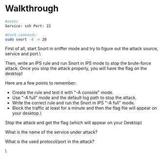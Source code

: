 # Walkthrough

```bash
#notes
Service: ssh Port: 22
```

```bash
#Used commands:
sudo snort -d -n 20
```

First of all, start Snort in sniffer mode and try to figure out the attack source, service and port.\


Then, write an IPS rule and run Snort in IPS mode to stop the brute-force attack. Once you stop the attack properly, you will have the flag on the desktop!

Here are a few points to remember:

* Create the rule and test it with "-A console" mode.&#x20;
* Use "-A full" mode and the default log path to stop the attack.
* Write the correct rule and run the Snort in IPS "-A full" mode.
* Block the traffic at least for a minute and then the flag file will appear on your desktop.\


Stop the attack and get the flag (which will appear on your Desktop)





What is the name of the service under attack?

&#x20;



What is the used protocol/port in the attack?

\

